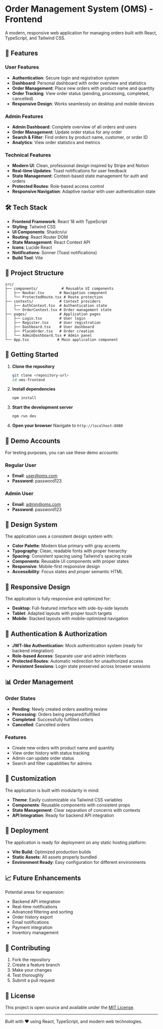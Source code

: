 
# Order Management System (OMS) - Frontend

A modern, responsive web application for managing orders built with React, TypeScript, and Tailwind CSS.

## 🚀 Features

### User Features
- **Authentication**: Secure login and registration system
- **Dashboard**: Personal dashboard with order overview and statistics
- **Order Management**: Place new orders with product name and quantity
- **Order Tracking**: View order status (pending, processing, completed, cancelled)
- **Responsive Design**: Works seamlessly on desktop and mobile devices

### Admin Features
- **Admin Dashboard**: Complete overview of all orders and users
- **Order Management**: Update order status for any order
- **Search & Filter**: Find orders by product name, customer, or order ID
- **Analytics**: View order statistics and metrics

### Technical Features
- **Modern UI**: Clean, professional design inspired by Stripe and Notion
- **Real-time Updates**: Toast notifications for user feedback
- **State Management**: Context-based state management for auth and orders
- **Protected Routes**: Role-based access control
- **Responsive Navigation**: Adaptive navbar with user authentication state

## 🛠️ Tech Stack

- **Frontend Framework**: React 18 with TypeScript
- **Styling**: Tailwind CSS
- **UI Components**: Shadcn/ui
- **Routing**: React Router DOM
- **State Management**: React Context API
- **Icons**: Lucide React
- **Notifications**: Sonner (Toast notifications)
- **Build Tool**: Vite

## 📁 Project Structure

```
src/
├── components/           # Reusable UI components
│   ├── Navbar.tsx       # Navigation component
│   └── ProtectedRoute.tsx # Route protection
├── contexts/            # Context providers
│   ├── AuthContext.tsx  # Authentication state
│   └── OrderContext.tsx # Order management state
├── pages/               # Application pages
│   ├── Login.tsx        # User login
│   ├── Register.tsx     # User registration
│   ├── Dashboard.tsx    # User dashboard
│   ├── PlaceOrder.tsx   # Order creation
│   └── AdminDashboard.tsx # Admin panel
└── App.tsx             # Main application component
```

## 🚦 Getting Started

1. **Clone the repository**
   ```bash
   git clone <repository-url>
   cd oms-frontend
   ```

2. **Install dependencies**
   ```bash
   npm install
   ```

3. **Start the development server**
   ```bash
   npm run dev
   ```

4. **Open your browser**
   Navigate to `http://localhost:8080`

## 👤 Demo Accounts

For testing purposes, you can use these demo accounts:

### Regular User
- **Email**: user@oms.com
- **Password**: password123

### Admin User
- **Email**: admin@oms.com
- **Password**: password123

## 🎨 Design System

The application uses a consistent design system with:

- **Color Palette**: Modern blue primary with gray accents
- **Typography**: Clean, readable fonts with proper hierarchy
- **Spacing**: Consistent spacing using Tailwind's spacing scale
- **Components**: Reusable UI components with proper states
- **Responsive**: Mobile-first responsive design
- **Accessibility**: Focus states and proper semantic HTML

## 📱 Responsive Design

The application is fully responsive and optimized for:
- **Desktop**: Full-featured interface with side-by-side layouts
- **Tablet**: Adapted layouts with proper touch targets
- **Mobile**: Stacked layouts with mobile-optimized navigation

## 🔐 Authentication & Authorization

- **JWT-like Authentication**: Mock authentication system (ready for backend integration)
- **Role-based Access**: Separate user and admin interfaces
- **Protected Routes**: Automatic redirection for unauthorized access
- **Persistent Sessions**: Login state preserved across browser sessions

## 📊 Order Management

### Order States
- **Pending**: Newly created orders awaiting review
- **Processing**: Orders being prepared/fulfilled
- **Completed**: Successfully fulfilled orders  
- **Cancelled**: Cancelled orders

### Features
- Create new orders with product name and quantity
- View order history with status tracking
- Admin can update order status
- Search and filter capabilities for admins

## 🔧 Customization

The application is built with modularity in mind:

- **Theme**: Easily customizable via Tailwind CSS variables
- **Components**: Reusable components with consistent props
- **State Management**: Clear separation of concerns with contexts
- **API Integration**: Ready for backend API integration

## 🚀 Deployment

The application is ready for deployment on any static hosting platform:

- **Vite Build**: Optimized production builds
- **Static Assets**: All assets properly bundled
- **Environment Ready**: Easy configuration for different environments

## 📈 Future Enhancements

Potential areas for expansion:
- Backend API integration
- Real-time notifications
- Advanced filtering and sorting
- Order history export
- Email notifications
- Payment integration
- Inventory management

## 🤝 Contributing

1. Fork the repository
2. Create a feature branch
3. Make your changes
4. Test thoroughly
5. Submit a pull request

## 📄 License

This project is open source and available under the [MIT License](LICENSE).

---

Built with ❤️ using React, TypeScript, and modern web technologies.
